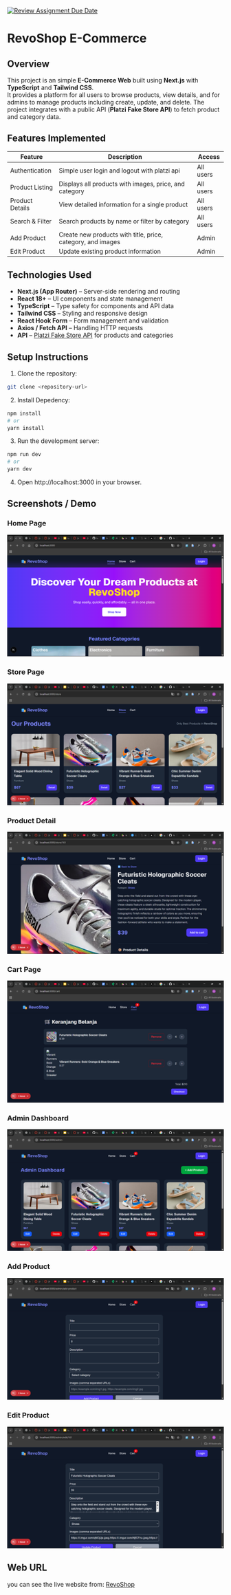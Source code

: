 [![Review Assignment Due Date](https://classroom.github.com/assets/deadline-readme-button-22041afd0340ce965d47ae6ef1cefeee28c7c493a6346c4f15d667ab976d596c.svg)](https://classroom.github.com/a/oWpYBV3N)

# RevoShop E-Commerce

## Overview

This project is an simple **E-Commerce Web** built using **Next.js** with **TypeScript** and **Tailwind CSS**.  
It provides a platform for all users to browse products, view details, and for admins to manage products including create, update, and delete. The project integrates with a public API (**Platzi Fake Store API**) to fetch product and category data.

## Features Implemented

| Feature         | Description                                                 | Access    |
| --------------- | ----------------------------------------------------------- | --------- |
| Authentication  | Simple user login and logout with platzi api                | All users |
| Product Listing | Displays all products with images, price, and category      | All users |
| Product Details | View detailed information for a single product              | All users |
| Search & Filter | Search products by name or filter by category               | All users |
| Add Product     | Create new products with title, price, category, and images | Admin     |
| Edit Product    | Update existing product information                         | Admin     |

## Technologies Used

- **Next.js (App Router)** – Server-side rendering and routing
- **React 18+** – UI components and state management
- **TypeScript** – Type safety for components and API data
- **Tailwind CSS** – Styling and responsive design
- **React Hook Form** – Form management and validation
- **Axios / Fetch API** – Handling HTTP requests
- **API** – [Platzi Fake Store API](https://fakeapi.platzi.com/) for products and categories

## Setup Instructions

1. Clone the repository:

```bash
git clone <repository-url>
```

2. Install Depedency:

```bash
npm install
# or
yarn install
```

3. Run the development server:

```bash
npm run dev
# or
yarn dev
```

4. Open http://localhost:3000 in your browser.

## Screenshots / Demo

### Home Page

![Dashboard](./screenshots/home-page.png)

### Store Page

![Store Page](./screenshots/store-page.png)

### Product Detail

![Product Detail](./screenshots/product-detail.png)

### Cart Page

![Cart Page](./screenshots/cart-page.png)

### Admin Dashboard

![Admin Dashboard](./screenshots/admin-dashboard.png)

### Add Product

![Add Product](./screenshots/add-product.png)

### Edit Product

![Edit Product](./screenshots/edit-product.png)

## Web URL

you can see the live website from:
[RevoShop](https://milestone-3-rizaldi87.vercel.app/)
